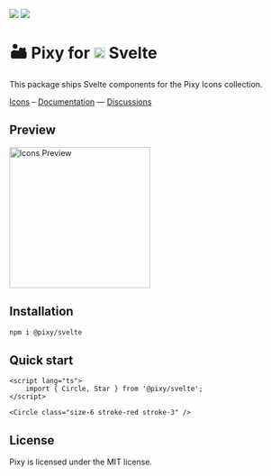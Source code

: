 ![](https://badgers.space/github/license/l0uisgrange/pixy?theme=tailwind)
![](https://badgers.space/npm/version/@pixy/svelte?theme=tailwind)

# 🏜️ Pixy for <img src="https://lucide.dev/framework-logos/svelte.svg" alt="Svelte logo" width="20" /> Svelte

This package ships Svelte components for the Pixy Icons collection.

[Icons](https://pixy.grangelouis.ch/icons) – [Documentation](https://pixy.grangelouis.ch) — [Discussions](https://github.com/l0uisgrange/pixy/discussions)

## Preview

<img src="https://github.com/user-attachments/assets/bbf8b4c3-c4b5-4d5c-a641-d036f171fb6e" width="250" alt="Icons Preview" />

## Installation

```sh
npm i @pixy/svelte
```

## Quick start

```svelte
<script lang="ts">
    import { Circle, Star } from '@pixy/svelte';
</script>

<Circle class="size-6 stroke-red stroke-3" />
```

## License

Pixy is licensed under the MIT license.